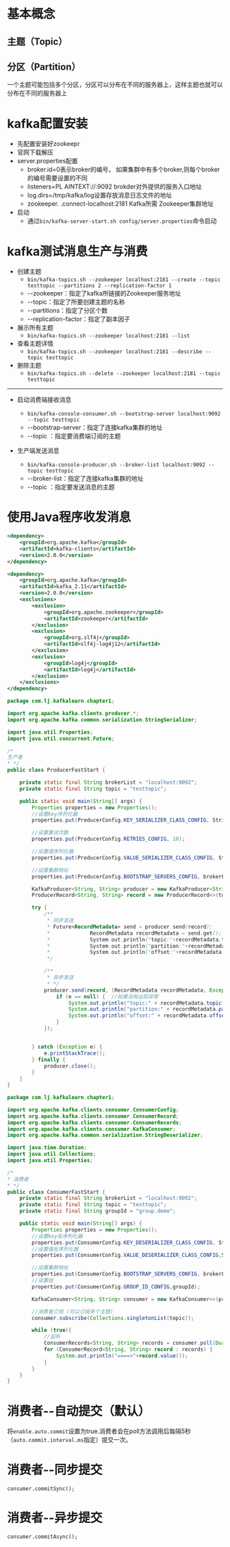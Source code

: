 # 基本概念

## 主题（Topic）



## 分区（Partition）

一个主题可能包括多个分区，分区可以分布在不同的服务器上，这样主题也就可以分布在不同的服务器上



# kafka配置安装

+ 先配置安装好zookeepr
+ 官网下载解压
+ server.properties配置
  + broker.id=0表示broker的编号， 如果集群中有多个broker,则每个broker的编号需要设置的不同
  + listeners=PL AINTEXT://:9092 brokder对外提供的服务入口地址
  + log.dirs=/tmp/kafka/log设置存放消息日志文件的地址
  + zookeeper. .connect-localhost:2181 Kafka所需 Zookeeper集群地址
+ 启动
  + 通过`bin/kafka-server-start.sh config/server.properties`命令启动

# kafka测试消息生产与消费

+ 创建主题
  + `bin/kafka-topics.sh --zookeeper localhost:2181 --create --topic testtopic --partitions 2 --replication-factor 1`
  + --zookeeper：指定了kafka所链接的Zookeeper服务地址
  + --topic：指定了所要创建主题的名称
  + --partitions：指定了分区个数
  + --replication-factor：指定了副本因子
+ 展示所有主题
  + `bin/kafka-topics.sh --zookeeper localhost:2181 --list`
+ 查看主题详情
  + `bin/kafka-topics.sh --zookeeper localhost:2181 --describe --topic testtopic `
+ 删除主题
  + `bin/kafka-topics.sh --delete --zookeeper localhost:2181 --topic testtopic `

---

+ 启动消费端接收消息
  + `bin/kafka-console-consumer.sh --bootstrap-server localhost:9092 --topic testtopic`
  + --bootstrap-server：指定了连接kafka集群的地址
  + --topic ：指定要消费端订阅的主题

+ 生产端发送消息
  + `bin/kafka-console-producer.sh --broker-list localhost:9092 --topic testtopic`
  + --broker-list：指定了连接kafka集群的地址
  + --topic ：指定要发送消息的主题



# 使用Java程序收发消息

```xml
<dependency>
    <groupId>org.apache.kafka</groupId>
    <artifactId>kafka-clients</artifactId>
    <version>2.0.0</version>
</dependency>

<dependency>
    <groupId>org.apache.kafka</groupId>
    <artifactId>kafka_2.11</artifactId>
    <version>2.0.0</version>
    <exclusions>
        <exclusion>
            <groupId>org.apache.zookeeper</groupId>
            <artifactId>zookeeper</artifactId>
        </exclusion>
        <exclusion>
            <groupId>org.slf4j</groupId>
            <artifactId>slf4j-log4j12</artifactId>
        </exclusion>
        <exclusion>
            <groupId>log4j</groupId>
            <artifactId>log4j</artifactId>
        </exclusion>
    </exclusions>
</dependency>
```

```java
package com.lj.kafkalearn.chapter1;

import org.apache.kafka.clients.producer.*;
import org.apache.kafka.common.serialization.StringSerializer;

import java.util.Properties;
import java.util.concurrent.Future;

/*
生产者
* */
public class ProducerFastStart {

    private static final String brokerList = "localhost:9092";
    private static final String topic = "testtopic";

    public static void main(String[] args) {
        Properties properties = new Properties();
        //设置key序列化器
        properties.put(ProducerConfig.KEY_SERIALIZER_CLASS_CONFIG, StringSerializer.class.getName());

        //设置重试次数
        properties.put(ProducerConfig.RETRIES_CONFIG, 10);

        //设置值序列化器
        properties.put(ProducerConfig.VALUE_SERIALIZER_CLASS_CONFIG, StringSerializer.class.getName());

        //设置集群地址
        properties.put(ProducerConfig.BOOTSTRAP_SERVERS_CONFIG, brokerList);

        KafkaProducer<String, String> producer = new KafkaProducer<String, String>(properties);
        ProducerRecord<String, String> record = new ProducerRecord<>(topic, "kafka-demo", "hello kafka!bbb");

        try {
            /**
             * 同步发送
             * Future<RecordMetadata> send = producer.send(record);
             *             RecordMetadata recordMetadata = send.get();
             *             System.out.println("topic:"+recordMetadata.topic());
             *             System.out.println("partition:"+recordMetadata.partition());
             *             System.out.println("offset:"+recordMetadata.offset());
             */

            /**
             * 异步发送
             * */
            producer.send(record, (RecordMetadata recordMetadata, Exception e) -> {
                if (e == null) {  //如果没有出现异常
                    System.out.println("topic:" + recordMetadata.topic());
                    System.out.println("partition:" + recordMetadata.partition());
                    System.out.println("offset:" + recordMetadata.offset());
                }
            });


        } catch (Exception e) {
            e.printStackTrace();
        } finally {
            producer.close();
        }
    }
}

```

```java
package com.lj.kafkalearn.chapter1;

import org.apache.kafka.clients.consumer.ConsumerConfig;
import org.apache.kafka.clients.consumer.ConsumerRecord;
import org.apache.kafka.clients.consumer.ConsumerRecords;
import org.apache.kafka.clients.consumer.KafkaConsumer;
import org.apache.kafka.common.serialization.StringDeserializer;

import java.time.Duration;
import java.util.Collections;
import java.util.Properties;

/*
* 消费者
* */
public class ConsumerFastStart {
    private static final String brokerList = "localhost:9092";
    private static final String topic = "testtopic";
    private static final String groupId = "group.demo";

    public static void main(String[] args) {
        Properties properties = new Properties();
        //设置key反序列化器
        properties.put(ConsumerConfig.KEY_DESERIALIZER_CLASS_CONFIG, StringDeserializer.class.getName());
        //设置值反序列化器
        properties.put(ConsumerConfig.VALUE_DESERIALIZER_CLASS_CONFIG,StringDeserializer.class.getName());

        //设置集群地址
        properties.put(ConsumerConfig.BOOTSTRAP_SERVERS_CONFIG, brokerList);
        //设置组
        properties.put(ConsumerConfig.GROUP_ID_CONFIG,groupId);

        KafkaConsumer<String, String> consumer = new KafkaConsumer<>(properties);

        //消费者订阅 (可以订阅多个主题)
        consumer.subscribe(Collections.singletonList(topic));

        while (true){
            //监听
            ConsumerRecords<String, String> records = consumer.poll(Duration.ofMillis(1000)); //每1秒监听一次
            for (ConsumerRecord<String, String> record : records) {
                System.out.println("====>"+record.value());
            }
        }
    }
}
```



# 消费者--自动提交（默认）

将`enable.auto.commit`设置为true.消费者会在poll方法调用后每隔5秒（`auto.commit.interval.ms`指定）提交一次。



# 消费者--同步提交

`consumer.commitSync();`

# 消费者--异步提交

`consumer.commitAsync();`